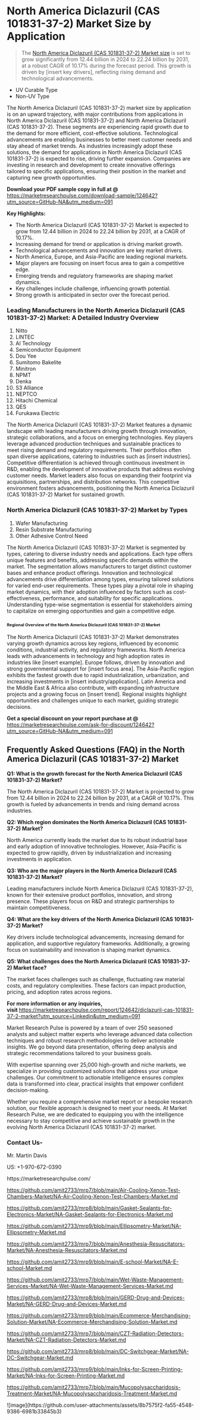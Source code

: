 <h1>North America Diclazuril (CAS 101831-37-2) Market&nbsp;Size by Application</h1><blockquote><p>The <a href="https://marketresearchpulse.com/download-sample/124642?utm_source=GitHub-NA&amp;utm_medium=091">North America Diclazuril (CAS 101831-37-2) Market size</a> is set to grow significantly from 12.44 billion in 2024 to 22.24 billion by 2031, at a robust CAGR of 10.17% during the forecast period. This growth is driven by [insert key drivers], reflecting rising demand and technological advancements.</p></blockquote><ul><li>UV Curable Type <li> Non-UV Type</li></ul><p>The North America Diclazuril (CAS 101831-37-2) market size by application is on an upward trajectory, with major contributions from applications in North America Diclazuril (CAS 101831-37-2) and North America Diclazuril (CAS 101831-37-2). These segments are experiencing rapid growth due to the demand for more efficient, cost-effective solutions. Technological advancements are enabling businesses to better meet customer needs and stay ahead of market trends. As industries increasingly adopt these solutions, the demand for applications in North America Diclazuril (CAS 101831-37-2) is expected to rise, driving further expansion. Companies are investing in research and development to create innovative offerings tailored to specific applications, ensuring their position in the market and capturing new growth opportunities.</p><p><strong>Download your PDF sample copy in full at @ </strong><a href="https://marketresearchpulse.com/download-sample/124642?utm_source=GitHub-NA&amp;utm_medium=091">https://marketresearchpulse.com/download-sample/124642?utm_source=GitHub-NA&amp;utm_medium=091</a></p><p><strong>Key Highlights: </strong></p><ul><li>The North America Diclazuril (CAS 101831-37-2) Market is expected to grow from 12.44 billion in 2024 to 22.24 billion by 2031, at a CAGR of 10.17%.</li><li>Increasing demand for trend or application is driving market growth.</li><li>Technological advancements and innovation are key market drivers.</li><li>North America, Europe, and Asia-Pacific are leading regional markets.</li><li>Major players are focusing on insert focus area to gain a competitive edge.</li><li>Emerging trends and regulatory frameworks are shaping market dynamics.</li><li>Key challenges include challenge, influencing growth potential.</li><li>Strong growth is anticipated in sector over the forecast period.</li></ul><h3>Leading Manufacturers in the North America Diclazuril (CAS 101831-37-2) Market: A Detailed Industry Overview</h3><ol><li>Nitto</li><li>LINTEC</li><li>AI Technology</li><li>Semiconductor Equipment</li><li>Dou Yee</li><li>Sumitomo Bakelite</li><li>Minitron</li><li>NPMT</li><li>Denka</li><li>S3 Alliance</li><li>NEPTCO</li><li>Hitachi Chemical</li><li>QES</li><li>Furukawa Electric</li></ol><div class="flex max-w-full flex-col flex-grow"><div class="min-h-8 text-message flex w-full flex-col items-end gap-2 whitespace-normal break-words [.text-message+&amp;]:mt-5" dir="auto" data-message-author-role="assistant" data-message-id="fd8432e4-4910-450d-b182-61b7bfb0a01f" data-message-model-slug="gpt-4o"><div class="flex w-full flex-col gap-1 empty:hidden first:pt-[3px]"><div class="markdown prose w-full break-words dark:prose-invert light"><p>The North America Diclazuril (CAS 101831-37-2) Market features a dynamic landscape with leading manufacturers driving growth through innovation, strategic collaborations, and a focus on emerging technologies. Key players leverage advanced production techniques and sustainable practices to meet rising demand and regulatory requirements. Their portfolios often span diverse applications, catering to industries such as [insert industries]. Competitive differentiation is achieved through continuous investment in R&amp;D, enabling the development of innovative products that address evolving customer needs. Market leaders also focus on expanding their footprint via acquisitions, partnerships, and distribution networks. This competitive environment fosters advancements, positioning the North America Diclazuril (CAS 101831-37-2) Market for sustained growth.</p></div></div></div></div><h3>North America Diclazuril (CAS 101831-37-2) Market by Types</h3><ol><li>Wafer Manufacturing <li> Resin Substrate Manufacturing <li> Other Adhesive Control Need</li></ol><div class="flex max-w-full flex-col flex-grow"><div class="min-h-8 text-message flex w-full flex-col items-end gap-2 whitespace-normal break-words [.text-message+&amp;]:mt-5" dir="auto" data-message-author-role="assistant" data-message-id="084470be-0bb7-4664-bddf-5156b4f41249" data-message-model-slug="gpt-4o-mini"><div class="flex w-full flex-col gap-1 empty:hidden first:pt-[3px]"><div class="markdown prose w-full break-words dark:prose-invert light"><p>The North America Diclazuril (CAS 101831-37-2) Market is segmented by types, catering to diverse industry needs and applications. Each type offers unique features and benefits, addressing specific demands within the market. The segmentation allows manufacturers to target distinct customer bases and enhance product offerings. Innovation and technological advancements drive differentiation among types, ensuring tailored solutions for varied end-user requirements. These types play a pivotal role in shaping market dynamics, with their adoption influenced by factors such as cost-effectiveness, performance, and suitability for specific applications. Understanding type-wise segmentation is essential for stakeholders aiming to capitalize on emerging opportunities and gain a competitive edge.</p></div></div></div></div><h3><span style="font-size: 11px;">Regional Overview of the North America Diclazuril (CAS 101831-37-2) Market</span></h3><div class="flex max-w-full flex-col flex-grow"><div class="min-h-8 text-message flex w-full flex-col items-end gap-2 whitespace-normal break-words [.text-message+&amp;]:mt-5" dir="auto" data-message-author-role="assistant" data-message-id="e9038762-ce64-4e30-91c9-9bd413514231" data-message-model-slug="gpt-4o-mini"><div class="flex w-full flex-col gap-1 empty:hidden first:pt-[3px]"><div class="markdown prose w-full break-words dark:prose-invert light"><p>The North America Diclazuril (CAS 101831-37-2) Market demonstrates varying growth dynamics across key regions, influenced by economic conditions, industrial activity, and regulatory frameworks. North America leads with advancements in technology and high adoption rates in industries like [insert example]. Europe follows, driven by innovation and strong governmental support for [insert focus area]. The Asia-Pacific region exhibits the fastest growth due to rapid industrialization, urbanization, and increasing investments in [insert industry/application]. Latin America and the Middle East &amp; Africa also contribute, with expanding infrastructure projects and a growing focus on [insert trend]. Regional insights highlight opportunities and challenges unique to each market, guiding strategic decisions.</p></div></div></div></div><p><strong>Get a special discount on your report purchase at @ </strong><a href="https://marketresearchpulse.com/ask-for-discount/124642?utm_source=GitHub-NA&amp;utm_medium=091">https://marketresearchpulse.com/ask-for-discount/124642?utm_source=GitHub-NA&amp;utm_medium=091</a></p><h2>Frequently Asked Questions (FAQ) in the North America Diclazuril (CAS 101831-37-2) Market</h2><p><strong>Q1: What is the growth forecast for the North America Diclazuril (CAS 101831-37-2) Market?</strong></p><p>The North America Diclazuril (CAS 101831-37-2) Market is projected to grow from 12.44 billion in 2024 to 22.24 billion by 2031, at a CAGR of 10.17%. This growth is fueled by advancements in trends and rising demand across industries.</p><p><strong>Q2: Which region dominates the North America Diclazuril (CAS 101831-37-2) Market?</strong></p><p>North America currently leads the market due to its robust industrial base and early adoption of innovative technologies. However, Asia-Pacific is expected to grow rapidly, driven by industrialization and increasing investments in application.</p><p><strong>Q3: Who are the major players in the North America Diclazuril (CAS 101831-37-2) Market?</strong></p><p>Leading manufacturers include North America Diclazuril (CAS 101831-37-2), known for their extensive product portfolios, innovation, and strong presence. These players focus on R&amp;D and strategic partnerships to maintain competitiveness.</p><p><strong>Q4: What are the key drivers of the North America Diclazuril (CAS 101831-37-2) Market?</strong></p><p>Key drivers include technological advancements, increasing demand for application, and supportive regulatory frameworks. Additionally, a growing focus on sustainability and innovation is shaping market dynamics.</p><p><strong>Q5: What challenges does the North America Diclazuril (CAS 101831-37-2) Market face?</strong></p><p>The market faces challenges such as challenge, fluctuating raw material costs, and regulatory complexities. These factors can impact production, pricing, and adoption rates across regions.</p><p><strong>For more information or any inquiries, visit&nbsp;</strong><a href="https://marketresearchpulse.com/report/124642/diclazuril-cas-101831-37-2-market?utm_source=Linkedin&utm_medium=091">https://marketresearchpulse.com/report/124642/diclazuril-cas-101831-37-2-market?utm_source=Linkedin&utm_medium=091</a></p><p>Market Research Pulse is powered by a team of over 250 seasoned analysts and subject matter experts who leverage advanced data collection techniques and robust research methodologies to deliver actionable insights. We go beyond data presentation, offering deep analysis and strategic recommendations tailored to your business goals.</p><p>With expertise spanning over 25,000 high-growth and niche markets, we specialize in providing customized solutions that address your unique challenges. Our commitment to actionable intelligence ensures complex data is transformed into clear, practical insights that empower confident decision-making.</p><p>Whether you require a comprehensive market report or a bespoke research solution, our flexible approach is designed to meet your needs. At Market Research Pulse, we are dedicated to equipping you with the intelligence necessary to stay competitive and achieve sustainable growth in the evolving North America Diclazuril (CAS 101831-37-2) market.</p><h3><strong>Contact Us-</strong></h3><p>Mr. Martin Davis</p><p>US: +1-970-672-0390</p><p>https://marketresearchpulse.com/</p><p><a href="https://github.com/amit2733/mrp7/blob/main/Air-Cooling-Xenon-Test-Chambers-Market/NA-Air-Cooling-Xenon-Test-Chambers-Market.md">https://github.com/amit2733/mrp7/blob/main/Air-Cooling-Xenon-Test-Chambers-Market/NA-Air-Cooling-Xenon-Test-Chambers-Market.md</a></p><p><a href="https://github.com/amit2733/mrp8/blob/main/Gasket-Sealants-for-Electronics-Market/NA-Gasket-Sealants-for-Electronics-Market.md">https://github.com/amit2733/mrp8/blob/main/Gasket-Sealants-for-Electronics-Market/NA-Gasket-Sealants-for-Electronics-Market.md</a></p><p><a href="https://github.com/amit2733/mrp9/blob/main/Ellipsometry-Market/NA-Ellipsometry-Market.md">https://github.com/amit2733/mrp9/blob/main/Ellipsometry-Market/NA-Ellipsometry-Market.md</a></p><p><a href="https://github.com/amit2733/mrp7/blob/main/Anesthesia-Resuscitators-Market/NA-Anesthesia-Resuscitators-Market.md">https://github.com/amit2733/mrp7/blob/main/Anesthesia-Resuscitators-Market/NA-Anesthesia-Resuscitators-Market.md</a></p><p><a href="https://github.com/amit2733/mrp9/blob/main/E-school-Market/NA-E-school-Market.md">https://github.com/amit2733/mrp9/blob/main/E-school-Market/NA-E-school-Market.md</a></p><p><a href="https://github.com/amit2733/mrp7/blob/main/Wet-Waste-Management-Services-Market/NA-Wet-Waste-Management-Services-Market.md">https://github.com/amit2733/mrp7/blob/main/Wet-Waste-Management-Services-Market/NA-Wet-Waste-Management-Services-Market.md</a></p><p><a href="https://github.com/amit2733/mrp8/blob/main/GERD-Drug-and-Devices-Market/NA-GERD-Drug-and-Devices-Market.md">https://github.com/amit2733/mrp8/blob/main/GERD-Drug-and-Devices-Market/NA-GERD-Drug-and-Devices-Market.md</a></p><p><a href="https://github.com/amit2733/mrp9/blob/main/Ecommerce-Merchandising-Solution-Market/NA-Ecommerce-Merchandising-Solution-Market.md">https://github.com/amit2733/mrp9/blob/main/Ecommerce-Merchandising-Solution-Market/NA-Ecommerce-Merchandising-Solution-Market.md</a></p><p><a href="https://github.com/amit2733/mrp7/blob/main/CZT-Radiation-Detectors-Market/NA-CZT-Radiation-Detectors-Market.md">https://github.com/amit2733/mrp7/blob/main/CZT-Radiation-Detectors-Market/NA-CZT-Radiation-Detectors-Market.md</a></p><p><a href="https://github.com/amit2733/mrp8/blob/main/DC-Switchgear-Market/NA-DC-Switchgear-Market.md">https://github.com/amit2733/mrp8/blob/main/DC-Switchgear-Market/NA-DC-Switchgear-Market.md</a></p><p><a href="https://github.com/amit2733/mrp9/blob/main/Inks-for-Screen-Printing-Market/NA-Inks-for-Screen-Printing-Market.md">https://github.com/amit2733/mrp9/blob/main/Inks-for-Screen-Printing-Market/NA-Inks-for-Screen-Printing-Market.md</a></p><p><a href="https://github.com/amit2733/mrp7/blob/main/Mucopolysaccharidosis-Treatment-Market/NA-Mucopolysaccharidosis-Treatment-Market.md">https://github.com/amit2733/mrp7/blob/main/Mucopolysaccharidosis-Treatment-Market/NA-Mucopolysaccharidosis-Treatment-Market.md</a></p>
![image](https://github.com/user-attachments/assets/8b7575f2-fa55-4548-9386-6981b33845b3)
